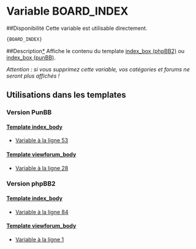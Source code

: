 # Variable BOARD_INDEX

##Disponibilité
Cette variable est utilisable directement.

```html
{BOARD_INDEX}
```

##Description[*](https://fa-tvars.appspot.com/var/BOARD_INDEX)
Affiche le contenu du template [index_box (phpBB2)](subsilver/index_box.md) ou [index_box (punBB)](punbb/index_box.md).

*Attention : si vous supprimez cette variable, vos catégories et forums ne seront plus affichés !*

## Utilisations dans les templates

### Version PunBB

#### [Template index_body](punbb/index_body.md#readme)
* [Variable &agrave; la ligne 53](../punbb/index_body.tpl#L53)

#### [Template viewforum_body](punbb/viewforum_body.md#readme)
* [Variable &agrave; la ligne 28](../punbb/viewforum_body.tpl#L28)

### Version phpBB2

#### [Template index_body](subsilver/index_body.md#readme)
* [Variable &agrave; la ligne 84](../subsilver/index_body.tpl#L84)

#### [Template viewforum_body](subsilver/viewforum_body.md#readme)
* [Variable &agrave; la ligne 1](../subsilver/viewforum_body.tpl#L1)